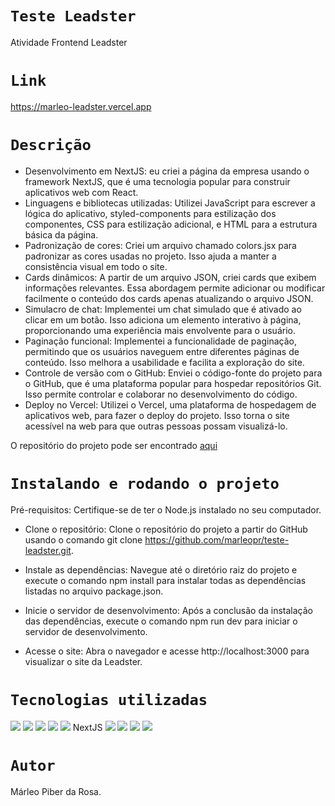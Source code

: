 # `Teste Leadster`

Atividade Frontend Leadster

# `Link`

https://marleo-leadster.vercel.app

# `Descrição`

- Desenvolvimento em NextJS: eu criei a página da empresa usando o framework NextJS, que é uma tecnologia popular para construir aplicativos web com React.
- Linguagens e bibliotecas utilizadas: Utilizei JavaScript para escrever a lógica do aplicativo, styled-components para estilização dos componentes, CSS para estilização adicional, e HTML para a estrutura básica da página.
- Padronização de cores: Criei um arquivo chamado colors.jsx para padronizar as cores usadas no projeto. Isso ajuda a manter a consistência visual em todo o site.
- Cards dinâmicos: A partir de um arquivo JSON, criei cards que exibem informações relevantes. Essa abordagem permite adicionar ou modificar facilmente o conteúdo dos cards apenas atualizando o arquivo JSON.
- Simulacro de chat: Implementei um chat simulado que é ativado ao clicar em um botão. Isso adiciona um elemento interativo à página, proporcionando uma experiência mais envolvente para o usuário.
- Paginação funcional: Implementei a funcionalidade de paginação, permitindo que os usuários naveguem entre diferentes páginas de conteúdo. Isso melhora a usabilidade e facilita a exploração do site.
- Controle de versão com o GitHub: Enviei o código-fonte do projeto para o GitHub, que é uma plataforma popular para hospedar repositórios Git. Isso permite controlar e colaborar no desenvolvimento do código.
- Deploy no Vercel: Utilizei o Vercel, uma plataforma de hospedagem de aplicativos web, para fazer o deploy do projeto. Isso torna o site acessível na web para que outras pessoas possam visualizá-lo.

O repositório do projeto pode ser encontrado [aqui](https://github.com/marleopr/teste-leadster)

# `Instalando e rodando o projeto`

Pré-requisitos: Certifique-se de ter o Node.js instalado no seu computador.

- Clone o repositório: Clone o repositório do projeto a partir do GitHub usando o comando git clone https://github.com/marleopr/teste-leadster.git.

- Instale as dependências: Navegue até o diretório raiz do projeto e execute o comando npm install para instalar todas as dependências listadas no arquivo package.json.

- Inicie o servidor de desenvolvimento: Após a conclusão da instalação das dependências, execute o comando npm run dev para iniciar o servidor de desenvolvimento.

- Acesse o site: Abra o navegador e acesse http://localhost:3000 para visualizar o site da Leadster.

# `Tecnologias utilizadas`

<div>
<img src="https://img.shields.io/badge/Visual_Studio_Code-0078D4?style=for-the-badge&logo=visual%20studio%20code&logoColor=white">
<img src="https://img.shields.io/badge/JavaScript-F7DF1E?style=for-the-badge&logo=javascript&logoColor=black">
<img src="https://img.shields.io/badge/HTML5-E34F26?style=for-the-badge&logo=html5&logoColor=white">
<img src="https://img.shields.io/badge/styled--components-DB7093?style=for-the-badge&logo=styled-components&logoColor=white">
<img src="https://img.shields.io/badge/React-20232A?style=for-the-badge&logo=react&logoColor=61DAFB">
NextJS
<img src="https://img.shields.io/badge/GIT-E44C30?style=for-the-badge&logo=git&logoColor=white">
<img src="https://img.shields.io/badge/GitHub-100000?style=for-the-badge&logo=github&logoColor=white">
<img src="https://img.shields.io/badge/Markdown-000000?style=for-the-badge&logo=markdown&logoColor=white">
<img src="https://img.shields.io/badge/React_Router-CA4245?style=for-the-badge&logo=react-router&logoColor=white">
</div>

# `Autor`

Márleo Piber da Rosa.
